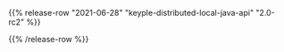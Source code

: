 {{% release-row "2021-06-28" "keyple-distributed-local-java-api" "2.0-rc2" %}} 

{{% /release-row %}}
